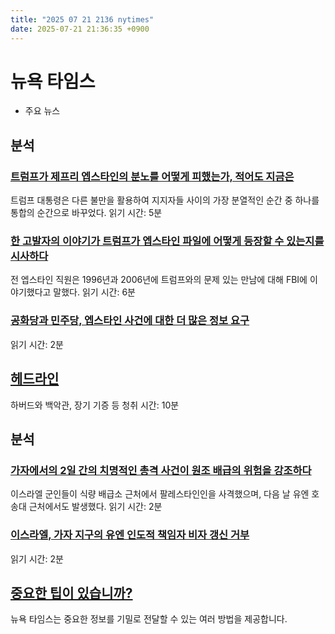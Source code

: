 ```yaml
---
title: "2025 07 21 2136 nytimes"
date: 2025-07-21 21:36:35 +0900
---
```


# 뉴욕 타임스
- 주요 뉴스

## 분석

### [트럼프가 제프리 엡스타인의 분노를 어떻게 피했는가, 적어도 지금은](https://www.nytimes.com/2025/07/21/us/politics/trump-epstein-maga-base.html)
트럼프 대통령은 다른 불만을 활용하여 지지자들 사이의 가장 분열적인 순간 중 하나를 통합의 순간으로 바꾸었다. 읽기 시간: 5분
### [한 고발자의 이야기가 트럼프가 엡스타인 파일에 어떻게 등장할 수 있는지를 시사하다](https://www.nytimes.com/2025/07/20/us/politics/epstein-employee-trump-investigation.html)
전 엡스타인 직원은 1996년과 2006년에 트럼프와의 문제 있는 만남에 대해 FBI에 이야기했다고 말했다. 읽기 시간: 6분
### [공화당과 민주당, 엡스타인 사건에 대한 더 많은 정보 요구](https://www.nytimes.com/2025/07/20/us/politics/trump-epstein-files.html)
읽기 시간: 2분
## [헤드라인](https://www.nytimes.com/2025/07/21/podcasts/the-headlines/harvard-white-house-organ-donations.html)
하버드와 백악관, 장기 기증 등 청취 시간: 10분
## 분석

### [가자에서의 2일 간의 치명적인 총격 사건이 원조 배급의 위험을 강조하다](https://www.nytimes.com/2025/07/21/world/middleeast/shootings-aid-gaza-analysis.html)
이스라엘 군인들이 식량 배급소 근처에서 팔레스타인인을 사격했으며, 다음 날 유엔 호송대 근처에서도 발생했다. 읽기 시간: 2분
### [이스라엘, 가자 지구의 유엔 인도적 책임자 비자 갱신 거부](https://www.nytimes.com/2025/07/21/world/middleeast/israel-visa-un-gaza.html)
읽기 시간: 2분
## [중요한 팁이 있습니까?](https://www.nytimes.com/tips)
뉴욕 타임스는 중요한 정보를 기밀로 전달할 수 있는 여러 방법을 제공합니다.